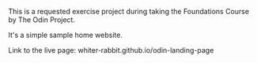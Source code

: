 This is a requested exercise project during taking the Foundations Course by The Odin Project.

 It's a simple sample home website. 

Link to the live page: whiter-rabbit.github.io/odin-landing-page